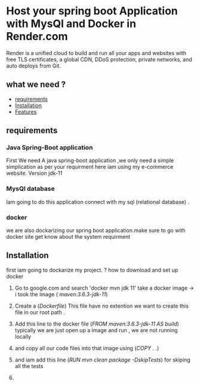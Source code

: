 # Host your spring boot Application with MysQl and Docker in Render.com
Render is a unified cloud to build and run all your apps and websites with free TLS certificates, a global CDN, DDoS protection, private networks, and auto deploys from Git.
## what we need ?
- [requirements](#requirements)
- [Installation](#Installation)
- [Features](#features)

## requirements

### Java Spring-Boot application
First We need A java spring-boot application ,we only need a simple simplication as per your requirment here iam using my e-commerce website.
Version jdk-11 

### MysQl database
Iam going to do this application connect with my sql (relational database) .

### docker
we are also dockarizing our spring boot application.make sure to go with docker site get know about the system requirment 


## Installation 

first iam going to dockarize my project.
? how to download and set up docker

1. Go to google.com and search 'docker mvn jdk 11' take a docker image  -> i took the image ( _maven:3.6.3-jdk-11_)
 
2. Create a (*Dockerfile*) This file have no extention we want to create this file in our root path .
3. Add this line to the docker file (*FROM maven:3.6.3-jdk-11 AS build*) typically we are just open up a image and run , we are not running locally
4. and copy all our code files into that image using (_COPY . ._)
5. and iam add this line (_RUN mvn clean package -DskipTests_) for skiping all the tests
6. 



